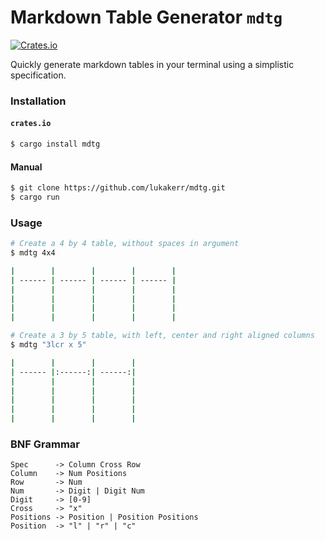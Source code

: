 # Markdown Table Generator `mdtg`

[![Crates.io](https://img.shields.io/crates/d/mdtg.svg)](https://crates.io/crates/mdtg)

Quickly generate markdown tables in your terminal using a simplistic specification.

### Installation

#### `crates.io`

```bash
$ cargo install mdtg
```

#### Manual

```bash
$ git clone https://github.com/lukakerr/mdtg.git
$ cargo run
```

### Usage

```bash
# Create a 4 by 4 table, without spaces in argument
$ mdtg 4x4

|        |        |        |        |
| ------ | ------ | ------ | ------ |
|        |        |        |        |
|        |        |        |        |
|        |        |        |        |
|        |        |        |        |

# Create a 3 by 5 table, with left, center and right aligned columns
$ mdtg "3lcr x 5"

|        |        |        |
| ------ |:------:| ------:|
|        |        |        |
|        |        |        |
|        |        |        |
|        |        |        |
|        |        |        |
```

### BNF Grammar

```
Spec      -> Column Cross Row
Column    -> Num Positions
Row       -> Num
Num       -> Digit | Digit Num
Digit     -> [0-9]
Cross     -> "x"
Positions -> Position | Position Positions
Position  -> "l" | "r" | "c"
```
